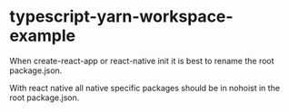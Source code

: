 # typescript-yarn-workspace-example

When create-react-app or react-native init it is best to rename the root package.json.

With react native all native specific packages should be in nohoist in the root package.json.
